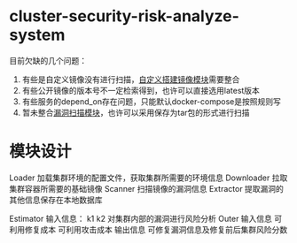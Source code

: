 # cluster-security-risk-analyze-system


目前欠缺的几个问题：
1. 有些是自定义镜像没有进行扫描，[自定义搭建镜像模块](./framework/Builder/)需要整合
2. 有些公开镜像的版本号不一定检索得到，也许可以直接选用latest版本
3. 有些服务的depend_on存在问题，只能默认docker-compose是按照规则写
4. 暂未整合[漏洞扫描模块](./framework/Scanner/)，也许可以采用保存为tar包的形式进行扫描


# 模块设计
Loader
加载集群环境的配置文件，获取集群所需要的环境信息
Downloader
拉取集群容器所需要的基础镜像
Scanner
扫描镜像的漏洞信息
Extractor
提取漏洞的其他信息保存在本地数据库


Estimator
输入信息： k1 k2 
对集群内部的漏洞进行风险分析
Outer
输入信息   可利用修复成本  可利用攻击成本
输出信息   可修复漏洞信息及修复前后集群风险分数
